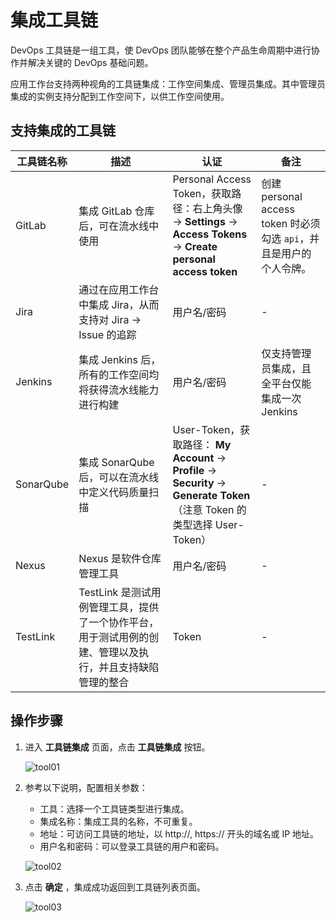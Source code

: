 # 集成工具链

DevOps 工具链是一组工具，使 DevOps 团队能够在整个产品生命周期中进行协作并解决关键的 DevOps 基础问题。

应用工作台支持两种视角的工具链集成：工作空间集成、管理员集成。其中管理员集成的实例支持分配到工作空间下，以供工作空间使用。

## 支持集成的工具链

| 工具链名称 | 描述 | 认证 | 备注 |
| -------- | ---- | --- | --- |
| GitLab | 集成 GitLab 仓库后，可在流水线中使用 | Personal Access Token，获取路径：右上角头像 -> **Settings** -> **Access Tokens** -> **Create personal access token** | 创建 personal access token 时必须勾选 `api`，并且是用户的个人令牌。 |
| Jira | 通过在应用工作台中集成 Jira，从而支持对 Jira -> Issue 的追踪 | 用户名/密码  | - |
| Jenkins | 集成 Jenkins 后，所有的工作空间均将获得流水线能力进行构建 | 用户名/密码  | 仅支持管理员集成，且全平台仅能集成一次 Jenkins |
| SonarQube  | 集成 SonarQube 后，可以在流水线中定义代码质量扫描 | User-Token，获取路径： **My Account** -> **Profile** -> **Security** -> **Generate Token** （注意 Token 的类型选择 User-Token） | - |
| Nexus  | Nexus 是软件仓库管理工具  | 用户名/密码  | - |
| TestLink | TestLink 是测试用例管理工具，提供了一个协作平台，用于测试用例的创建、管理以及执行，并且支持缺陷管理的整合 | Token | - |

## 操作步骤

1. 进入 __工具链集成__ 页面，点击 __工具链集成__ 按钮。

    ![tool01](https://docs.daocloud.io/daocloud-docs-images/docs/amamba/images/tool01.png)

2. 参考以下说明，配置相关参数：

    - 工具：选择一个工具链类型进行集成。
    - 集成名称：集成工具的名称，不可重复。
    - 地址：可访问工具链的地址，以 http://, https:// 开头的域名或 IP 地址。
    - 用户名和密码：可以登录工具链的用户和密码。

    ![tool02](https://docs.daocloud.io/daocloud-docs-images/docs/amamba/images/tool02.png)

3. 点击 __确定__ ，集成成功返回到工具链列表页面。

    ![tool03](https://docs.daocloud.io/daocloud-docs-images/docs/amamba/images/tool03.png)